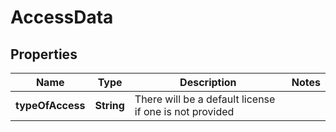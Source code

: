 
# AccessData

## Properties
Name | Type | Description | Notes
------------ | ------------- | ------------- | -------------
**typeOfAccess** | **String** | There will be a default license if one is not provided | 




